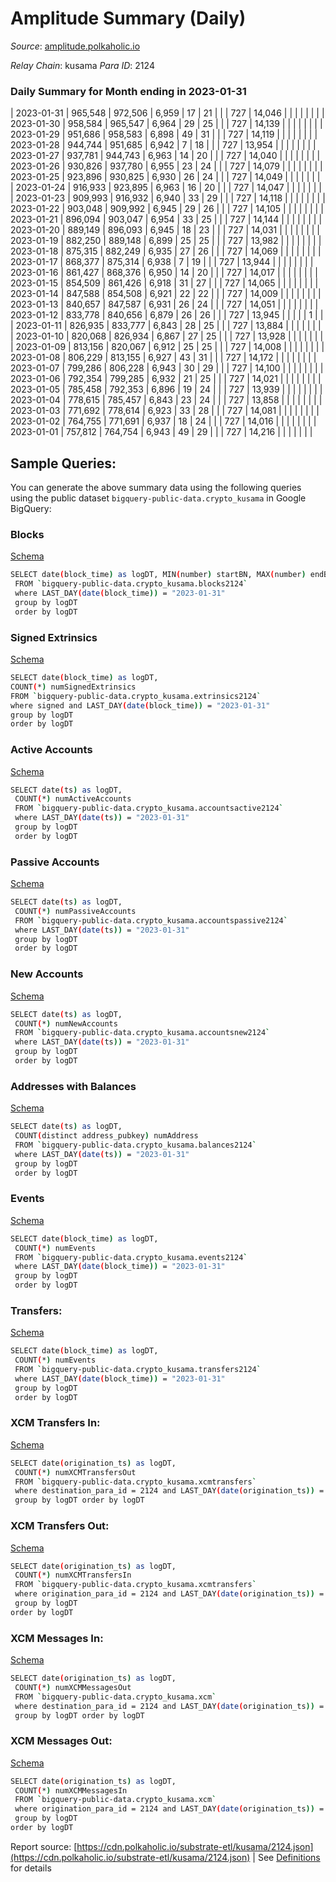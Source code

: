 # Amplitude Summary (Daily)

_Source_: [amplitude.polkaholic.io](https://amplitude.polkaholic.io)

*Relay Chain*: kusama
*Para ID*: 2124



### Daily Summary for Month ending in 2023-01-31


| 2023-01-31 | 965,548 | 972,506 | 6,959 | 17 | 21 |  |  | 727 | 14,046 |   |   |   |  |  |  |
| 2023-01-30 | 958,584 | 965,547 | 6,964 | 29 | 25 |  |  | 727 | 14,139 |   |   |   |  |  |  |
| 2023-01-29 | 951,686 | 958,583 | 6,898 | 49 | 31 |  |  | 727 | 14,119 |   |   |   |  |  |  |
| 2023-01-28 | 944,744 | 951,685 | 6,942 | 7 | 18 |  |  | 727 | 13,954 |   |   |   |  |  |  |
| 2023-01-27 | 937,781 | 944,743 | 6,963 | 14 | 20 |  |  | 727 | 14,040 |   |   |   |  |  |  |
| 2023-01-26 | 930,826 | 937,780 | 6,955 | 23 | 24 |  |  | 727 | 14,079 |   |   |   |  |  |  |
| 2023-01-25 | 923,896 | 930,825 | 6,930 | 26 | 24 |  |  | 727 | 14,049 |   |   |   |  |  |  |
| 2023-01-24 | 916,933 | 923,895 | 6,963 | 16 | 20 |  |  | 727 | 14,047 |   |   |   |  |  |  |
| 2023-01-23 | 909,993 | 916,932 | 6,940 | 33 | 29 |  |  | 727 | 14,118 |   |   |   |  |  |  |
| 2023-01-22 | 903,048 | 909,992 | 6,945 | 29 | 26 |  |  | 727 | 14,105 |   |   |   |  |  |  |
| 2023-01-21 | 896,094 | 903,047 | 6,954 | 33 | 25 |  |  | 727 | 14,144 |   |   |   |  |  |  |
| 2023-01-20 | 889,149 | 896,093 | 6,945 | 18 | 23 |  |  | 727 | 14,031 |   |   |   |  |  |  |
| 2023-01-19 | 882,250 | 889,148 | 6,899 | 25 | 25 |  |  | 727 | 13,982 |   |   |   |  |  |  |
| 2023-01-18 | 875,315 | 882,249 | 6,935 | 27 | 26 |  |  | 727 | 14,069 |   |   |   |  |  |  |
| 2023-01-17 | 868,377 | 875,314 | 6,938 | 7 | 19 |  |  | 727 | 13,944 |   |   |   |  |  |  |
| 2023-01-16 | 861,427 | 868,376 | 6,950 | 14 | 20 |  |  | 727 | 14,017 |   |   |   |  |  |  |
| 2023-01-15 | 854,509 | 861,426 | 6,918 | 31 | 27 |  |  | 727 | 14,065 |   |   |   |  |  |  |
| 2023-01-14 | 847,588 | 854,508 | 6,921 | 22 | 22 |  |  | 727 | 14,009 |   |   |   |  |  |  |
| 2023-01-13 | 840,657 | 847,587 | 6,931 | 26 | 24 |  |  | 727 | 14,051 |   |   |   |  |  |  |
| 2023-01-12 | 833,778 | 840,656 | 6,879 | 26 | 26 |  |  | 727 | 13,945 |   |   |   |  | 1 |  |
| 2023-01-11 | 826,935 | 833,777 | 6,843 | 28 | 25 |  |  | 727 | 13,884 |   |   |   |  |  |  |
| 2023-01-10 | 820,068 | 826,934 | 6,867 | 27 | 25 |  |  | 727 | 13,928 |   |   |   |  |  |  |
| 2023-01-09 | 813,156 | 820,067 | 6,912 | 25 | 25 |  |  | 727 | 14,008 |   |   |   |  |  |  |
| 2023-01-08 | 806,229 | 813,155 | 6,927 | 43 | 31 |  |  | 727 | 14,172 |   |   |   |  |  |  |
| 2023-01-07 | 799,286 | 806,228 | 6,943 | 30 | 29 |  |  | 727 | 14,100 |   |   |   |  |  |  |
| 2023-01-06 | 792,354 | 799,285 | 6,932 | 21 | 25 |  |  | 727 | 14,021 |   |   |   |  |  |  |
| 2023-01-05 | 785,458 | 792,353 | 6,896 | 19 | 24 |  |  | 727 | 13,939 |   |   |   |  |  |  |
| 2023-01-04 | 778,615 | 785,457 | 6,843 | 23 | 24 |  |  | 727 | 13,858 |   |   |   |  |  |  |
| 2023-01-03 | 771,692 | 778,614 | 6,923 | 33 | 28 |  |  | 727 | 14,081 |   |   |   |  |  |  |
| 2023-01-02 | 764,755 | 771,691 | 6,937 | 18 | 24 |  |  | 727 | 14,016 |   |   |   |  |  |  |
| 2023-01-01 | 757,812 | 764,754 | 6,943 | 49 | 29 |  |  | 727 | 14,216 |   |   |   |  |  |  |

## Sample Queries:
You can generate the above summary data using the following queries using the public dataset `bigquery-public-data.crypto_kusama` in Google BigQuery:


### Blocks 

[Schema](https://github.com/colorfulnotion/substrate-etl/blob/main/schema/blocks.json)

```bash
SELECT date(block_time) as logDT, MIN(number) startBN, MAX(number) endBN, COUNT(*) numBlocks 
 FROM `bigquery-public-data.crypto_kusama.blocks2124`  
 where LAST_DAY(date(block_time)) = "2023-01-31" 
 group by logDT 
 order by logDT
```

### Signed Extrinsics 

[Schema](https://github.com/colorfulnotion/substrate-etl/blob/main/schema/extrinsics.json)

```bash
SELECT date(block_time) as logDT, 
COUNT(*) numSignedExtrinsics 
FROM `bigquery-public-data.crypto_kusama.extrinsics2124`  
where signed and LAST_DAY(date(block_time)) = "2023-01-31" 
group by logDT 
order by logDT
```

### Active Accounts 

[Schema](https://github.com/colorfulnotion/substrate-etl/blob/main/schema/accountsactive.json)

```bash
SELECT date(ts) as logDT, 
 COUNT(*) numActiveAccounts 
 FROM `bigquery-public-data.crypto_kusama.accountsactive2124` 
 where LAST_DAY(date(ts)) = "2023-01-31" 
 group by logDT 
 order by logDT
```

### Passive Accounts 

[Schema](https://github.com/colorfulnotion/substrate-etl/blob/main/schema/accountspassive.json)

```bash
SELECT date(ts) as logDT, 
 COUNT(*) numPassiveAccounts 
 FROM `bigquery-public-data.crypto_kusama.accountspassive2124` 
 where LAST_DAY(date(ts)) = "2023-01-31" 
 group by logDT 
 order by logDT
```

### New Accounts 

[Schema](https://github.com/colorfulnotion/substrate-etl/blob/main/schema/accountsnew.json)

```bash
SELECT date(ts) as logDT, 
 COUNT(*) numNewAccounts 
 FROM `bigquery-public-data.crypto_kusama.accountsnew2124` 
 where LAST_DAY(date(ts)) = "2023-01-31" 
 group by logDT
 order by logDT
```

### Addresses with Balances 

[Schema](https://github.com/colorfulnotion/substrate-etl/blob/main/schema/balances.json)

```bash
SELECT date(ts) as logDT,
 COUNT(distinct address_pubkey) numAddress 
 FROM `bigquery-public-data.crypto_kusama.balances2124` 
 where LAST_DAY(date(ts)) = "2023-01-31" 
 group by logDT 
 order by logDT
```

### Events 

[Schema](https://github.com/colorfulnotion/substrate-etl/blob/main/schema/events.json)

```bash
SELECT date(block_time) as logDT, 
 COUNT(*) numEvents 
 FROM `bigquery-public-data.crypto_kusama.events2124` 
 where LAST_DAY(date(block_time)) = "2023-01-31" 
 group by logDT 
 order by logDT
```

### Transfers:

[Schema](https://github.com/colorfulnotion/substrate-etl/blob/main/schema/transfers.json)

```bash
SELECT date(block_time) as logDT, 
 COUNT(*) numEvents 
 FROM `bigquery-public-data.crypto_kusama.transfers2124` 
 where LAST_DAY(date(block_time)) = "2023-01-31" 
 group by logDT 
 order by logDT
```

### XCM Transfers In: 

[Schema](https://github.com/colorfulnotion/substrate-etl/blob/main/schema/xcmtransfers.json)

```bash
SELECT date(origination_ts) as logDT, 
 COUNT(*) numXCMTransfersOut 
 FROM `bigquery-public-data.crypto_kusama.xcmtransfers` 
 where destination_para_id = 2124 and LAST_DAY(date(origination_ts)) = "2023-01-31" 
 group by logDT order by logDT
```

### XCM Transfers Out: 

[Schema](https://github.com/colorfulnotion/substrate-etl/blob/main/schema/xcmtransfers.json)

```bash
SELECT date(origination_ts) as logDT, 
 COUNT(*) numXCMTransfersIn 
 FROM `bigquery-public-data.crypto_kusama.xcmtransfers` 
 where origination_para_id = 2124 and LAST_DAY(date(origination_ts)) = "2023-01-31" 
 group by logDT 
order by logDT
```

### XCM Messages In: 

[Schema](https://github.com/colorfulnotion/substrate-etl/blob/main/schema/xcm.json)

```bash
SELECT date(origination_ts) as logDT, 
 COUNT(*) numXCMMessagesOut 
 FROM `bigquery-public-data.crypto_kusama.xcm` 
 where destination_para_id = 2124 and LAST_DAY(date(origination_ts)) = "2023-01-31" 
 group by logDT order by logDT
```

### XCM Messages Out: 

[Schema](https://github.com/colorfulnotion/substrate-etl/blob/main/schema/xcm.json)

```bash
SELECT date(origination_ts) as logDT, 
 COUNT(*) numXCMMessagesIn 
 FROM `bigquery-public-data.crypto_kusama.xcm` 
 where origination_para_id = 2124 and LAST_DAY(date(origination_ts)) = "2023-01-31" 
 group by logDT 
order by logDT
```


Report source: [https://cdn.polkaholic.io/substrate-etl/kusama/2124.json](https://cdn.polkaholic.io/substrate-etl/kusama/2124.json) | See [Definitions](/DEFINITIONS.md) for details
